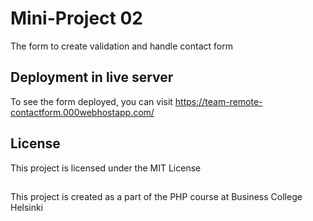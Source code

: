 # Mini-Project 02

The form to create validation and handle contact form

## Deployment in live server

To see the form deployed, you can visit https://team-remote-contactform.000webhostapp.com/

## License

This project is licensed under the MIT License

## 
This project is created as a part of the PHP course at Business College Helsinki
